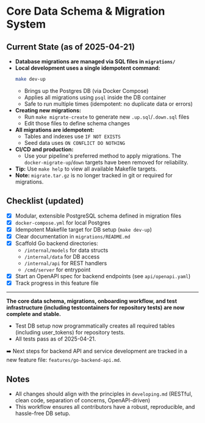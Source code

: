 # Core Data Schema & Migration System

## Current State (as of 2025-04-21)

- **Database migrations are managed via SQL files in `migrations/`**
- **Local development uses a single idempotent command:**
  ```sh
  make dev-up
  ```
  - Brings up the Postgres DB (via Docker Compose)
  - Applies all migrations using `psql` inside the DB container
  - Safe to run multiple times (idempotent: no duplicate data or errors)
- **Creating new migrations:**
  - Run `make migrate-create` to generate new `.up.sql`/`.down.sql` files
  - Edit those files to define schema changes
- **All migrations are idempotent:**
  - Tables and indexes use `IF NOT EXISTS`
  - Seed data uses `ON CONFLICT DO NOTHING`
- **CI/CD and production:**
  - Use your pipeline's preferred method to apply migrations. The `docker-migrate-up`/`down` targets have been removed for reliability.
- **Tip:** Use `make help` to view all available Makefile targets.
- **Note:** `migrate.tar.gz` is no longer tracked in git or required for migrations.

## Checklist (updated)
- [x] Modular, extensible PostgreSQL schema defined in migration files
- [x] `docker-compose.yml` for local Postgres
- [x] Idempotent Makefile target for DB setup (`make dev-up`)
- [x] Clear documentation in `migrations/README.md`
- [x] Scaffold Go backend directories:
    - `/internal/models` for data structs
    - `/internal/data` for DB access
    - `/internal/api` for REST handlers
    - `/cmd/server` for entrypoint
- [x] Start an OpenAPI spec for backend endpoints (see `api/openapi.yaml`)
- [x] Track progress in this feature file

---

**The core data schema, migrations, onboarding workflow, and test infrastructure (including testcontainers for repository tests) are now complete and stable.**

- Test DB setup now programmatically creates all required tables (including user_tokens) for repository tests.
- All tests pass as of 2025-04-21.

➡️ Next steps for backend API and service development are tracked in a new feature file: `features/go-backend-api.md`.

## Notes
- All changes should align with the principles in `developing.md` (RESTful, clean code, separation of concerns, OpenAPI-driven)
- This workflow ensures all contributors have a robust, reproducible, and hassle-free DB setup.
